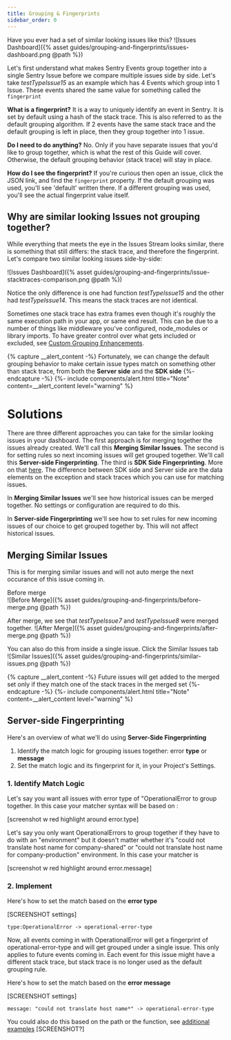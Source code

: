 ```yaml
---
title: Grouping & Fingerprints
sidebar_order: 0
---
```


Have you ever had a set of similar looking issues like this?
![Issues Dashboard]({% asset guides/grouping-and-fingerprints/issues-dashboard.png @path %})

Let's first understand what makes Sentry Events group together into a single Sentry Issue before we compare multiple issues side by side. Let's take *testTypeIssue15* as an example which has 4 Events which group into 1 Issue. These events shared the same value for something called the `fingerprint`

**What is a fingerprint?** It is a way to uniquely identify an event in Sentry. It is set by default using a hash of the stack trace. This is also referred to as the default grouping algorithm. If 2 events have the same stack trace and the default grouping is left in place, then they group together into 1 issue.

**Do I need to do anything?** No. Only if you have separate issues that you'd like to group together, which is what the rest of this Guide will cover. Otherwise, the default grouping behavior (stack trace) will stay in place.

**How do I see the fingerprint?** If you're curious then open an issue, click the JSON link, and find the `fingerprint` property. If the default grouping was used, you'll see 'default' written there. If a different grouping was used, you'll see the actual fingerprint value itself.

## Why are similar looking Issues not grouping together?
While everything that meets the eye in the Issues Stream looks similar, there is something that still differs: the stack trace, and therefore the fingerprint. Let's compare two similar looking issues side-by-side:

![Issues Dashboard]({% asset guides/grouping-and-fingerprints/issue-stacktraces-comparison.png @path %})

Notice the only difference is one had function *testTypeIssue15* and the other had *testTypeIssue14*. This means the stack traces are not identical.

Sometimes one stack trace has extra frames even though it's roughly the same execution path in your app, or same end result. This can be due to a number of things like middleware you've configured, node_modules or library imports. To have greater control over what gets included or excluded, see [Custom Grouping Enhancements](https://docs.sentry.io/data-management/event-grouping/grouping-enhancements/).

{% capture __alert_content -%}
Fortunately, we can change the default grouping behavior to make certain issue types match on something other than stack trace, from both the **Server side** and the **SDK side**
{%- endcapture -%}
{%- include components/alert.html
    title="Note"
    content=__alert_content
    level="warning"
%}

# Solutions
There are three different approaches you can take for the similar looking issues in your dashboard. The first approach is for merging together the issues already created. We'll call this **Merging Similar Issues**. The second is for setting rules so next incoming issues will get grouped together. We'll call this **Server-side Fingerprinting**. The third is **SDK Side Fingerprinting**. More on that [here](https://docs.sentry.io/data-management/event-grouping/sdk-fingerprinting/?platform=javascript). The difference between SDK side and Server side are the data elements on the exception and stack traces which you can use for matching issues.

In **Merging Similar Issues** we'll see how historical issues can be merged together. No settings or configuration are required to do this.

In **Server-side Fingerprinting** we'll see how to set rules for new incoming issues of our choice to get grouped together by. This will not affect historical issues.

## Merging Similar Issues
This is for merging similar issues and will not auto merge the next occurance of this issue coming in.

Before merge  
![Before Merge]({% asset guides/grouping-and-fingerprints/before-merge.png @path %})

After merge, we see that *testTypeIssue7* and *testTypeIssue8* were merged together.
![After Merge]({% asset guides/grouping-and-fingerprints/after-merge.png @path %})

You can also do this from inside a single issue. Click the Similar Issues tab  
![Similar Issues]({% asset guides/grouping-and-fingerprints/similar-issues.png @path %})

{% capture __alert_content -%}
Future issues will get added to the merged set only if they match one of the stack traces in the merged set
{%- endcapture -%}
{%- include components/alert.html
    title="Note"
    content=__alert_content
    level="warning"
%}

## Server-side Fingerprinting

Here's an overview of what we'll do using **Server-Side Fingerprinting**
1. Identify the match logic for grouping issues together: error **type** or **message**
2. Set the match logic and its fingerprint for it, in your Project's Settings.


### 1. Identify Match Logic

Let's say you want all issues with error type of "OperationalError to group together. In this case your matcher syntax will be based on :

[screenshot w red highlight around error.type]

Let's say you only want OperationalErrors to group together if they have to do with an "environment" but it doesn't matter whether it's "could not translate host name for company-shared" or "could not translate host name for company-production" environment. In this case your matcher is

[screenshot w red highlight around error.message]

### 2. Implement
Here's how to set the match based on the **error type**

[SCREENSHOT settings]
```
type:OperationalError -> operational-error-type
```

Now, all events coming in with OperationalError will get a fingerprint of operational-error-type and will get grouped under a single issue. This only applies to future events coming in. Each event for this issue might have a different stack trace, but stack trace is no longer used as the default grouping rule.

Here's how to set the match based on the **error message**

[SCREENSHOT settings]
```
message: "could not translate host name*" -> operational-error-type
```

You could also do this based on the path or the function, see [additional examples](https://docs.sentry.io/data-management/event-grouping/server-side-fingerprinting/#examples)
[SCREENSHOT?]